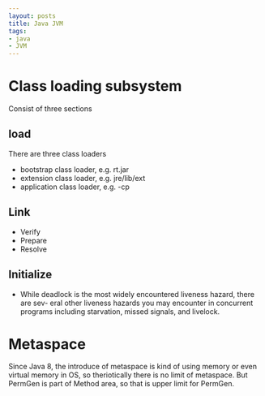 ```yaml
---
layout: posts
title: Java JVM
tags:
- java
- JVM
---
```


# Class loading subsystem

Consist of three sections

## load
There are three class loaders
- bootstrap class loader, e.g. rt.jar
- extension class loader, e.g. jre/lib/ext
- application class loader, e.g. -cp
## Link
- Verify
- Prepare
- Resolve
## Initialize
- While deadlock is the most widely encountered liveness hazard, there are sev- eral other liveness hazards you may encounter in concurrent programs including starvation, missed signals, and livelock.


# Metaspace
Since Java 8, the introduce of metaspace is kind of using memory or even virtual memory in OS, so theriotically there is no limit of metaspace. But PermGen is part of Method area, so that is upper limit for PermGen.



